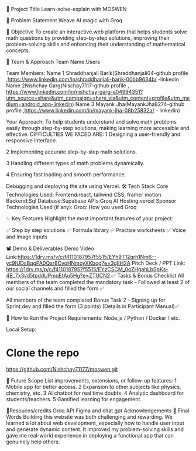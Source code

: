 🚀 Project Title
Learn-solve-explain with MOSWEN

📌 Problem Statement
Weave AI magic with Groq


🎯 Objective
To create an interactive web platform that helps students solve math questions by providing step-by-step solutions, improving their problem-solving skills and enhancing their understanding of mathematical concepts.

🧠 Team & Approach
Team Name:Users


Team Members:
Name 1 Shraddhanjali Barik(Shraddhanjali04-github profile ,https://www.linkedin.com/in/shraddhanjali-barik-00bb9634b/ -linkedin
Name 2Nishchay Garg(Nischay7117-github profile , https://www.linkedin.com/in/nishchay-garg-a04994351?utm_source=share&utm_campaign=share_via&utm_content=profile&utm_medium=android_app-linkedin)
Name 3 Mayank Jha(MayankJha8274-github profile ,https://www.linkedin.com/in/mayank-jha-08b25832a/ - linkedin)

Your Approach:
To help students understand and solve math problems easily through step-by-step solutions, making learning more accessible and effective.
DIFFICULTIES WE FACED ARE:
1 Designing a user-friendly and responsive interface.

2 Implementing accurate step-by-step math solutions.

3 Handling different types of math problems dynamically.

4 Ensuring fast loading and smooth performance.

Debugging and deploying the site using Vercel.
🛠️ Tech Stack
Core Technologies Used:
Frontend:react, tailwind CSS, framer motion
Backend:Sql
Database:Supabase
APIs:Groq AI
Hosting:vercel
Sponsor Technologies Used (if any):
 Groq: How you used Groq
 
✨ Key Features
Highlight the most important features of your project:

✅ Step by step solutions
✅ Formula library
✅ Practise worksheets
✅ Voice and image inputs 


📽️ Demo & Deliverables
Demo Video Link:https://1drv.ms/v/c/f4110187957f5515/EYh9T12qrh1Nm6--yc9IUDsBqgPA0Qxr8CvoHNmoyXKbog?e=3gEH2A
Pitch Deck / PPT Link: https://1drv.ms/p/c/f4110187957f5515/EYzCSCM_0oZHgahLbSpKs-4B_7x3vd5tpddUPmqEtAu5Hg?e=ZTUCN2
✅ Tasks & Bonus Checklist
 All members of the team completed the mandatory task - Followed at least 2 of our social channels and filled the form ✅
 
 All members of the team completed Bonus Task 2 - Signing up for Sprint.dev and filled the form (3 points) (Details in Participant Manual)✅

🧪 How to Run the Project
Requirements:
Node.js / Python / Docker / etc.

Local Setup:
# Clone the repo
https://github.com/Nishchay71177/moswen.git

🧬 Future Scope
List improvements, extensions, or follow-up features:
1 Mobile app for better access.
2 Expansion to other subjects like physics, chemistry, etc.
3 AI chatbot for real time doubts.
4 Analytic dashboard for students/teachers.
5 Gamified learning for engagement.

🔗Resouces/credits
Groq API
Figma and chat gpt
Acknowledgements
🏁 Final Words
Building this website was both challenging and rewarding. We learned a lot about web development, especially how to handle user input and generate dynamic content. It improved my problem-solving skills and gave me real-world experience in deploying a functional app that can genuinely help others.
